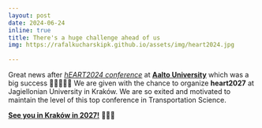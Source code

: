 ```yaml
---
layout: post
date: 2024-06-24
inline: true
title: There's a huge challenge ahead of us
img: https://rafalkucharskipk.github.io/assets/img/heart2024.jpg
     
---
```


Great news after [_hEART2024 conference_](https://heart2024.aalto.fi/) at [**Aalto University**](https://www.aalto.fi/en) which was a big success 👏👏👏👏👏 We are given with the chance to organize **heart2027** at Jagiellonian University in Kraków. We are so exited and motivated to maintain the level of this top conference in Transportation Science.

[**See you in Kraków in 2027!**](https://rafalkucharskipk.github.io/assets/img/heart2024.jpg) 🎉🎉🎉
